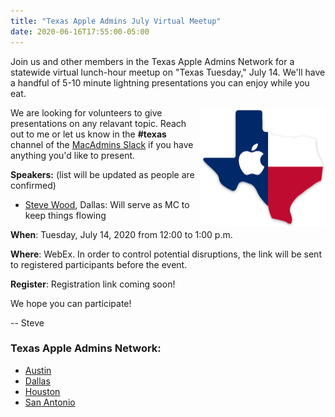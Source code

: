```yaml
---
title: "Texas Apple Admins July Virtual Meetup"
date: 2020-06-16T17:55:00-05:00
---
```


Join us and other members in the Texas Apple Admins Network for a statewide virtual lunch-hour meetup on "Texas Tuesday," July 14. We'll have a handful of 5-10 minute lightning presentations you can enjoy while you eat.

<img align="right" width="200" src="/assets/images/1225357.png" />

We are looking for volunteers to give presentations on any relavant topic. Reach out to me or let us know in the **#texas** channel of the [MacAdmins Slack](https://www.macadmins.org) if you have anything you'd like to present.

**Speakers:** (list will be updated as people are confirmed)

* [Steve Wood](https://geekygordo.com), Dallas: Will serve as MC to keep things flowing

**When**: Tuesday, July 14, 2020 from 12:00 to 1:00 p.m.

**Where**: WebEx. In order to control potential disruptions, the link will be sent to registered participants before the event.

**Register**: Registration link coming soon!

We hope you can participate!

-- Steve

### Texas Apple Admins Network:

* [Austin](https://austinappleadmins.org)
* [Dallas](http://dallasappleadmins.org)
* [Houston](https://houstonappleadmins.org)
* [San Antonio](https://samacadmins.com)
